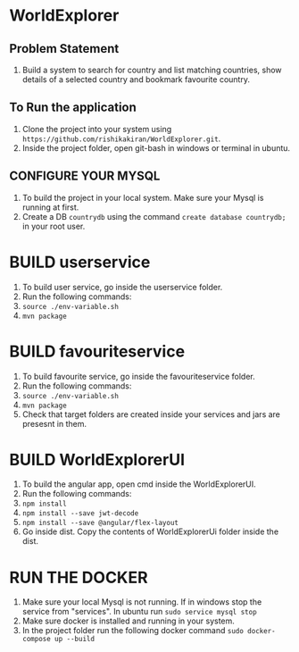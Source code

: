# WorldExplorer
## Problem Statement
1. Build a system to search for country and list matching countries, show details of a selected country and bookmark favourite country.
 

## To Run the application

1. Clone the project into your system using `https://github.com/rishikakiran/WorldExplorer.git`.
2. Inside the project folder, open git-bash in windows or terminal in ubuntu.
 

## CONFIGURE YOUR MYSQL

1. To build the project in your local system. Make sure your Mysql is running at first.
2. Create a DB `countrydb` using the command `create database countrydb;` in your root user.
 

# BUILD userservice
1. To build user service, go inside the userservice folder.
2. Run the following commands:
3. `source ./env-variable.sh`
4. `mvn package`
 

# BUILD favouriteservice
1. To build favourite service, go inside the favouriteservice folder.
2. Run the following commands:
3. `source ./env-variable.sh`
4. `mvn package`
5. Check that target folders are created inside your services and jars are presesnt in them.
 

# BUILD WorldExplorerUI
1. To build the angular app, open cmd inside the WorldExplorerUI.
2. Run the following commands:
3. `npm install`
4. `npm install --save jwt-decode`
5. `npm install --save @angular/flex-layout`
6. Go inside dist. Copy the contents of WorldExplorerUi folder inside the dist.

# RUN THE DOCKER
1. Make sure your local Mysql is not running. If in windows stop the service from "services". In ubuntu run `sudo service mysql stop`
2. Make sure docker is installed and running in your system.
3. In the project folder run the following docker command `sudo docker-compose up --build`
